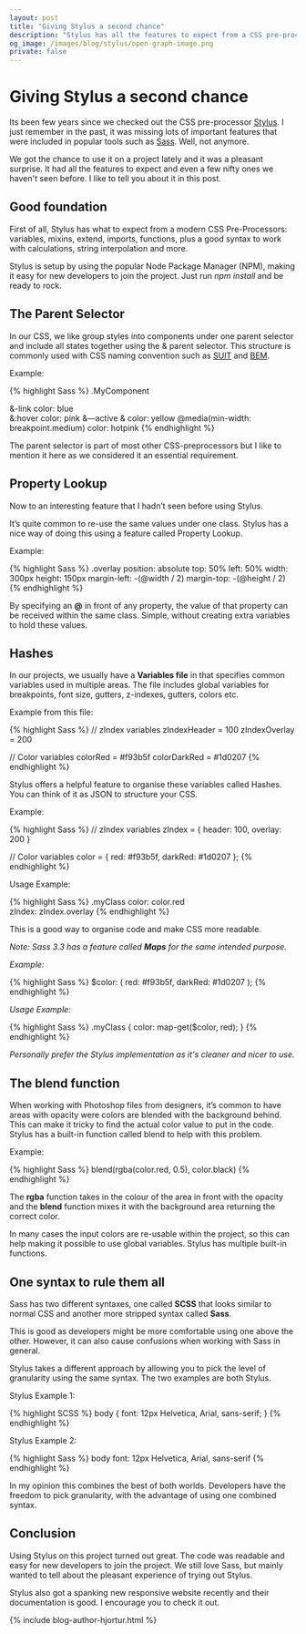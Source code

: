 ```yaml
---
layout: post
title: "Giving Stylus a second chance"
description: "Stylus has all the features to expect from a CSS pre-processors and even a few nifty ones we like to tell you about it in this post."
og_image: /images/blog/stylus/open-graph-image.png
private: false
---
```


# Giving Stylus a second chance

Its been few years since we checked out the CSS pre-processor [Stylus](http://stylus-lang.com/). I just remember in the past, it was missing lots of important features that were included in popular tools such as [Sass](http://sass-lang.com/). Well, not anymore.

We got the chance to use it on a project lately and it was a pleasant surprise. It had all the features to expect and even a few nifty ones we haven't seen before. I like to tell you about it in this post.



## Good foundation

First of all, Stylus has what to expect from a modern CSS Pre-Processors: variables, mixins, extend, imports, functions, plus a good syntax to work with calculations, string interpolation and more.

Stylus is setup by using the popular Node Package Manager (NPM), making it easy for new developers to join the project. Just run *npm install* and be ready to rock.


## The Parent Selector

In our CSS, we like group styles into components under one parent selector and include all states together using the & parent selector. This structure is commonly used with CSS naming convention such as [SUIT](http://suitcss.github.io/) and [BEM](http://getbem.com/).

Example:

{% highlight Sass %}
.MyComponent
  
  &-link
    color: blue     
    &:hover
      color: pink
    &—active &
      color: yellow
    @media(min-width: breakpoint.medium)
      color: hotpink
{% endhighlight %}

The parent selector is part of most other CSS-preprocessors but I like to mention it here as we considered it an essential requirement. 


## Property Lookup

Now to an interesting feature that I hadn’t seen before using Stylus. 

It’s quite common to re-use the same values under one class. Stylus has a nice way of doing this using a feature called Property Lookup.

Example:

{% highlight Sass %}
.overlay
  position: absolute
  top: 50%
  left: 50%
  width: 300px
  height: 150px
  margin-left: -(@width / 2)
  margin-top: -(@height / 2)
{% endhighlight %}

By specifying an **@** in front of any property, the value of that property can be received within the same class. Simple, without creating extra variables to hold these values.


## Hashes

In our projects, we usually have a **Variables file** in that specifies common variables used in multiple areas. The file includes global variables for breakpoints, font size, gutters, z-indexes, gutters, colors etc.

Example from this file:

{% highlight Sass %}
// zIndex variables
zIndexHeader = 100
zIndexOverlay = 200

// Color variables
colorRed = #f93b5f
colorDarkRed = #1d0207
{% endhighlight %} 
    
Stylus offers a helpful feature to organise these variables called Hashes. You can think of it as JSON to structure your CSS.

Example:

{% highlight Sass %}
// zIndex variables
zIndex = {
  header: 100,
  overlay: 200
}  

// Color variables
color = {
  red: #f93b5f,
  darkRed: #1d0207
};
{% endhighlight %} 
   

Usage Example:

{% highlight Sass %}
.myClass
  color: color.red    
  zIndex: zIndex.overlay
{% endhighlight %}
    
This is a good way to organise code and make CSS more readable.

*Note: Sass 3.3 has a feature called **Maps** for the same intended purpose.* 

*Example:*

{% highlight Sass %}
$color: (
  red: #f93b5f,
  darkRed: #1d0207
);
{% endhighlight %}

*Usage Example:*

{% highlight Sass %}
.myClass {
  color: map-get($color, red);
}
{% endhighlight %}

*Personally prefer the Stylus implementation as it's cleaner and nicer to use.*


## The blend function

When working with Photoshop files from designers, it’s common to have areas with opacity were colors are blended with the background behind. This can make it tricky to find the actual color value to put in the code. Stylus has a built-in function called blend to help with this problem.

Example:

{% highlight Sass %}
blend(rgba(color.red, 0.5), color.black)
{% endhighlight %}

The **rgba** function takes in the colour of the area in front with the opacity and the **blend** function mixes it with the background area returning the correct color.

In many cases the input colors are re-usable within the project, so this can help making it possible to use global variables. Stylus has multiple built-in functions.
 

## One syntax to rule them all

Sass has two different syntaxes, one called **SCSS** that looks similar to normal CSS and another more stripped syntax called **Sass**.

This is good as developers might be more comfortable using one above the other. However, it can also cause confusions when working with Sass in general.

Stylus takes a different approach by allowing you to pick the level of granularity using the same syntax. The two examples are both Stylus.

Stylus Example 1:

{% highlight SCSS %}
body {
  font: 12px Helvetica, Arial, sans-serif;
}
{% endhighlight %}

Stylus Example 2:

{% highlight Sass %}
body
  font: 12px Helvetica, Arial, sans-serif
{% endhighlight %}

In my opinion this combines the best of both worlds. Developers have the freedom to pick granularity, with the advantage of using one combined syntax.


## Conclusion

Using Stylus on this project turned out great. The code was readable and easy for new developers to join the project. We still love Sass, but mainly wanted to tell about the pleasant experience of trying out Stylus. 

Stylus also got a spanking new responsive website recently and their documentation is good. I encourage you to check it out.

{% include blog-author-hjortur.html %}